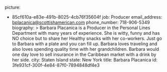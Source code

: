 picture:
  - 85cf610a-e83e-491b-8025-4cb76f35604f
job: Producer
email_address: bplacanica@scottishamerican.com
phone_number: 718-906-5349
biography: >
  Barbara Placanica is a Producer in the Personal Lines Department with many years of experience. She
  is witty, funny and has NO choice but to share her Healthy snacks with her co-workers. Just go to
  Barbara with a plate and you can fill up. Barbara loves traveling and also loves spending quality
  time with her grandchildren. Barbara would one day love to sell insurance in the Caribbean market
  with a drink by her side.
city: Staten Island
state: New York
title: Barbara Placanica
id: 3fe931cf-300f-4e84-87f0-7894848df4e3
